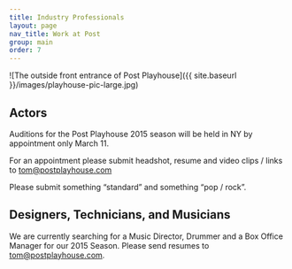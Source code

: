 ```yaml
---
title: Industry Professionals
layout: page
nav_title: Work at Post
group: main
order: 7
---
```


![The outside front entrance of Post Playhouse]({{ site.baseurl }}/images/playhouse-pic-large.jpg)

## Actors

Auditions for the Post Playhouse 2015 season will be held in NY by appointment only
March 11.

For an appointment please submit headshot, resume and video clips / links to [tom@postplayhouse.com](mailroom:tom@postplayhouse.com)

Please submit something “standard” and something “pop / rock”.

## Designers, Technicians, and Musicians

We are currently searching for a Music Director, Drummer and a Box Office Manager for our 2015 Season.  Please send resumes to tom@postplayhouse.com.